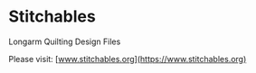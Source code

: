 # Stitchables
 Longarm Quilting Design Files

 Please visit: [www.stitchables.org](https://www.stitchables.org)
